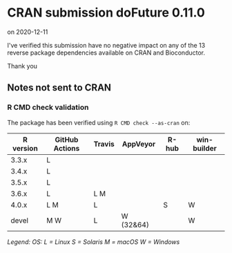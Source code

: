 # CRAN submission doFuture 0.11.0

on 2020-12-11

I've verified this submission have no negative impact on any of the 13 reverse package dependencies available on CRAN and Bioconductor.

Thank you


## Notes not sent to CRAN

### R CMD check validation

The package has been verified using `R CMD check --as-cran` on:

| R version | GitHub Actions | Travis | AppVeyor  | R-hub    | win-builder |
| --------- | -------------- | ------ | --------- | -------- | ----------- |
| 3.3.x     | L              |        |           |          |             |
| 3.4.x     | L              |        |           |          |             |
| 3.5.x     | L              |        |           |          |             |
| 3.6.x     | L              | L M    |           |          |             |
| 4.0.x     | L M            | L      |           |        S | W           |
| devel     |   M W          | L      | W (32&64) |          | W           |

*Legend: OS: L = Linux S = Solaris M = macOS W = Windows*
